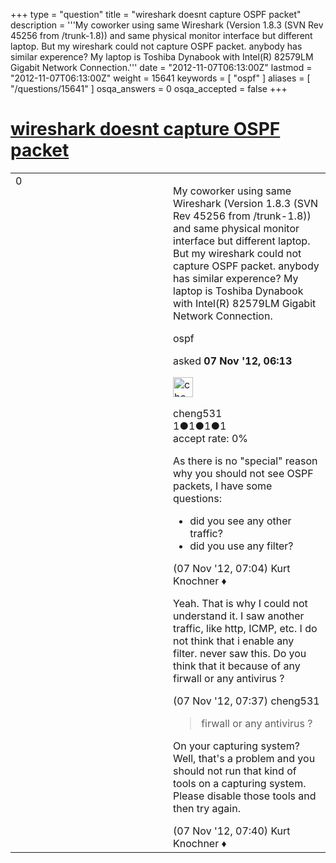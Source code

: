 +++
type = "question"
title = "wireshark doesnt capture OSPF packet"
description = '''My coworker using same Wireshark (Version 1.8.3 (SVN Rev 45256 from /trunk-1.8)) and same physical monitor interface but different laptop. But my wireshark could not capture OSPF packet. anybody has similar experence? My laptop is Toshiba Dynabook with Intel(R) 82579LM Gigabit Network Connection.'''
date = "2012-11-07T06:13:00Z"
lastmod = "2012-11-07T06:13:00Z"
weight = 15641
keywords = [ "ospf" ]
aliases = [ "/questions/15641" ]
osqa_answers = 0
osqa_accepted = false
+++

<div class="headNormal">

# [wireshark doesnt capture OSPF packet](/questions/15641/wireshark-doesnt-capture-ospf-packet)

</div>

<div id="main-body">

<div id="askform">

<table id="question-table" style="width:100%;"><colgroup><col style="width: 50%" /><col style="width: 50%" /></colgroup><tbody><tr class="odd"><td style="width: 30px; vertical-align: top"><div class="vote-buttons"><div id="post-15641-score" class="post-score" title="current number of votes">0</div><div id="favorite-count" class="favorite-count"></div></div></td><td><div id="item-right"><div class="question-body"><p>My coworker using same Wireshark (Version 1.8.3 (SVN Rev 45256 from /trunk-1.8)) and same physical monitor interface but different laptop. But my wireshark could not capture OSPF packet. anybody has similar experence? My laptop is Toshiba Dynabook with Intel(R) 82579LM Gigabit Network Connection.</p></div><div id="question-tags" class="tags-container tags">ospf</div><div id="question-controls" class="post-controls"></div><div class="post-update-info-container"><div class="post-update-info post-update-info-user"><p>asked <strong>07 Nov '12, 06:13</strong></p><img src="https://secure.gravatar.com/avatar/46888a58cdaae9567209856568d97937?s=32&amp;d=identicon&amp;r=g" class="gravatar" width="32" height="32" alt="cheng531&#39;s gravatar image" /><p>cheng531<br />
<span class="score" title="1 reputation points">1</span><span title="1 badges"><span class="badge1">●</span><span class="badgecount">1</span></span><span title="1 badges"><span class="silver">●</span><span class="badgecount">1</span></span><span title="1 badges"><span class="bronze">●</span><span class="badgecount">1</span></span><br />
<span class="accept_rate" title="Rate of the user&#39;s accepted answers">accept rate:</span> <span title="cheng531 has no accepted answers">0%</span></p></div></div><div id="comments-container-15641" class="comments-container"><span id="15644"></span><div id="comment-15644" class="comment"><div id="post-15644-score" class="comment-score"></div><div class="comment-text"><p>As there is no "special" reason why you should not see OSPF packets, I have some questions:</p><ul><li>did you see any other traffic?</li><li>did you use any filter?</li></ul></div><div id="comment-15644-info" class="comment-info"><span class="comment-age">(07 Nov '12, 07:04)</span> Kurt Knochner ♦</div></div><span id="15648"></span><div id="comment-15648" class="comment"><div id="post-15648-score" class="comment-score"></div><div class="comment-text"><p>Yeah. That is why I could not understand it. I saw another traffic, like http, ICMP, etc. I do not think that i enable any filter. never saw this. Do you think that it because of any firwall or any antivirus ?</p></div><div id="comment-15648-info" class="comment-info"><span class="comment-age">(07 Nov '12, 07:37)</span> cheng531</div></div><span id="15650"></span><div id="comment-15650" class="comment"><div id="post-15650-score" class="comment-score"></div><div class="comment-text"><blockquote><p>firwall or any antivirus ?</p></blockquote><p>On your capturing system? Well, that's a problem and you should not run that kind of tools on a capturing system. Please disable those tools and then try again.</p></div><div id="comment-15650-info" class="comment-info"><span class="comment-age">(07 Nov '12, 07:40)</span> Kurt Knochner ♦</div></div></div><div id="comment-tools-15641" class="comment-tools"></div><div class="clear"></div><div id="comment-15641-form-container" class="comment-form-container"></div><div class="clear"></div></div></td></tr></tbody></table>

</div>

</div>

